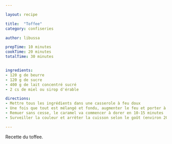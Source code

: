 ```yaml
---

layout: recipe

title:  "Toffee"
category: confiseries

author: libussa

prepTime: 10 minutes
cookTime: 20 minutes
totalTime: 30 minutes


ingredients:
- 120 g de beurre
- 120 g de sucre
- 400 g de lait concentré sucré
- 2 cs de miel ou sirop d'érable

directions:
- Mettre tous les ingrédients dans une casserole à feu doux
- Une fois que tout est mélangé et fondu, augmenter le feu et porter à ébullition
- Remuer sans cesse, le caramel va commencer à dorer en 10-15 minutes
- Surveiller la couleur et arrêter la cuisson selon le goût (environ 20 minutes)

---
```


Recette du toffee.
